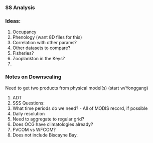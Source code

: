 ### SS Analysis

### Ideas:  
1. Occupancy
2. Phenology (want 8D files for this)
3. Correlation with other params?
4. Other datasets to compare? 
5. Fisheries?
6. Zooplankton in the Keys?
7. 


### Notes on Downscaling

Need to get two products from physical model(s) (start w/Yonggang)
1. ADT
2. SSS
Questions:
1. What time periods do we need? - All of MODIS record, if possible
2. Daily resolution
3. Need to aggregate to regular grid?
4. Does OCG have climatologies already?
5. FVCOM vs WFCOM?
6. Does not include Biscayne Bay.


